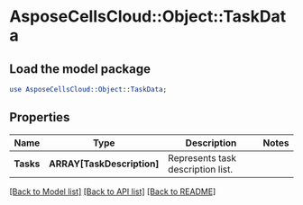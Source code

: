 # AsposeCellsCloud::Object::TaskData 

## Load the model package
```perl
use AsposeCellsCloud::Object::TaskData;
```

## Properties
Name | Type | Description | Notes
------------ | ------------- | ------------- | -------------
**Tasks** | **ARRAY[TaskDescription]** | Represents task description list. |  

[[Back to Model list]](../README.md#documentation-for-models) [[Back to API list]](../README.md#documentation-for-api-endpoints) [[Back to README]](../README.md)

